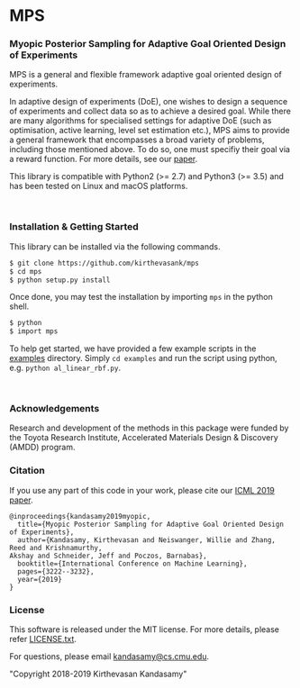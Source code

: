 # MPS
### Myopic Posterior Sampling for Adaptive Goal Oriented Design of Experiments



MPS is a general and flexible framework adaptive goal oriented design of
experiments.

In adaptive  design of experiments (DoE),
one wishes to design a sequence of experiments and
collect data so as to achieve a desired goal.
While there are many algorithms for specialised settings for adaptive DoE (such as
optimisation, active learning, level set estimation etc.), MPS aims to provide
a general framework that encompasses a broad variety of problems, including those
mentioned above.
To do so, one must specifiy their goal via a reward function.
For more details, see our
[paper](http://www.cs.cmu.edu/~kkandasa/pubs/kandasamyICML19mps.pdf).

This library
is compatible with Python2 (>= 2.7) and Python3 (>= 3.5) and has been tested on Linux
and macOS platforms.

&nbsp;

### Installation \& Getting Started

This library can be installed via the following commands.
```bash
$ git clone https://github.com/kirthevasank/mps
$ cd mps
$ python setup.py install
```
Once done, you may test the installation by importing `mps` in the python shell.
```bash
$ python
$ import mps
```

To help get started,
we have provided a few example scripts in the
[examples](examples) directory.
Simply `cd examples` and run the script using python,
e.g.  `python al_linear_rbf.py`.

&nbsp;


### Acknowledgements
Research and development of the methods in this package were funded by
the Toyota Research Institute, Accelerated Materials Design & Discovery (AMDD) program.


### Citation
If you use any part of this code in your work, please cite our
[ICML 2019 paper](http://www.cs.cmu.edu/~kkandasa/pubs/kandasamyICML19mps.pdf).

```
@inproceedings{kandasamy2019myopic,
  title={Myopic Posterior Sampling for Adaptive Goal Oriented Design of Experiments},
  author={Kandasamy, Kirthevasan and Neiswanger, Willie and Zhang, Reed and Krishnamurthy,
Akshay and Schneider, Jeff and Poczos, Barnabas},
  booktitle={International Conference on Machine Learning},
  pages={3222--3232},
  year={2019}
}
```

### License
This software is released under the MIT license. For more details, please refer
[LICENSE.txt](LICENSE.txt).

For questions, please email kandasamy@cs.cmu.edu.

"Copyright 2018-2019 Kirthevasan Kandasamy"
